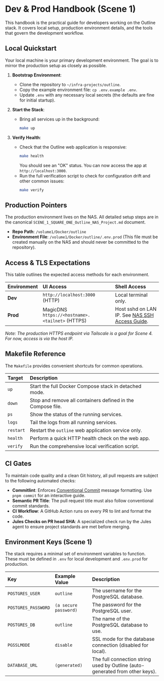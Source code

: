 # Dev & Prod Handbook (Scene 1)

This handbook is the practical guide for developers working on the Outline stack. It covers local setup, production environment details, and the tools that govern the development workflow.

## Local Quickstart

Your local machine is your primary development environment. The goal is to mirror the production setup as closely as possible.

1.  **Bootstrap Environment**:
    - Clone the repository to `~/infra-projects/outline`.
    - Copy the example environment file: `cp .env.example .env`.
    - Update `.env` with any necessary local secrets (the defaults are fine for initial startup).

2.  **Start the Stack**:
    - Bring all services up in the background:
      ```bash
      make up
      ```

3.  **Verify Health**:
    - Check that the Outline web application is responsive:
      ```bash
      make health
      ```
      You should see an "OK" status. You can now access the app at `http://localhost:3000`.
    - Run the full verification script to check for configuration drift and other common issues:
      ```bash
      make verify
      ```

## Production Pointers

The production environment lives on the NAS. All detailed setup steps are in the canonical `SCENE_1_SQUARE_ONE_Outline_NAS_Project.md` document.

- **Repo Path**: `/volume1/Docker/outline`
- **Environment File**: `/volume1/Docker/outline/.env.prod` (This file must be created manually on the NAS and should never be committed to the repository).

## Access & TLS Expectations

This table outlines the expected access methods for each environment.

| Environment | UI Access                                            | Shell Access                                                              |
| :---------- | :--------------------------------------------------- | :------------------------------------------------------------------------ |
| **Dev**     | `http://localhost:3000` (HTTP)                       | Local terminal only.                                                      |
| **Prod**    | MagicDNS `https://<hostname>.<tailnet>` (HTTPS) | Host sshd on LAN IP. See [NAS SSH Access Guide](./NAS_SSH_ACCESS_GUIDE.md). |

_Note: The production HTTPS endpoint via Tailscale is a goal for Scene 4. For now, access is via the host IP._

## Makefile Reference

The `Makefile` provides convenient shortcuts for common operations.

| Target    | Description                                                 |
| :-------- | :---------------------------------------------------------- |
| `up`      | Start the full Docker Compose stack in detached mode.       |
| `down`    | Stop and remove all containers defined in the Compose file. |
| `ps`      | Show the status of the running services.                    |
| `logs`    | Tail the logs from all running services.                    |
| `restart` | Restart the `outline` web application service only.         |
| `health`  | Perform a quick HTTP health check on the web app.           |
| `verify`  | Run the comprehensive local verification script.            |

## CI Gates

To maintain code quality and a clean Git history, all pull requests are subject to the following automated checks:

- **Commitlint**: Enforces [Conventional Commit](https://www.conventionalcommits.org/) message formatting. Use `pnpm commit` for an interactive guide.
- **Semantic PR Title**: The pull request title must also follow conventional commit standards.
- **CI Workflow**: A GitHub Action runs on every PR to lint and format the code.
- **Jules Checks on PR head SHA**: A specialized check run by the Jules agent to ensure project standards are met before merging.

## Environment Keys (Scene 1)

The stack requires a minimal set of environment variables to function. These must be defined in `.env` for local development and `.env.prod` for production.

| Key                 | Example Value         | Description                                                                  |
| :------------------ | :-------------------- | :--------------------------------------------------------------------------- |
| `POSTGRES_USER`     | `outline`             | The username for the PostgreSQL database.                                    |
| `POSTGRES_PASSWORD` | `(a secure password)` | The password for the PostgreSQL user.                                        |
| `POSTGRES_DB`       | `outline`             | The name of the PostgreSQL database to use.                                  |
| `PGSSLMODE`         | `disable`             | SSL mode for the database connection (disabled for local).                   |
| `DATABASE_URL`      | `(generated)`         | The full connection string used by Outline (auto-generated from other keys). |
